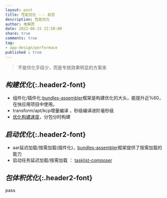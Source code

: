 ```yaml
---
layout: post
title: 性能优化 --- 前言
description: 性能优化
author: 电解质
date: 2022-06-15 22:50:00
share: true
comments: true
tag: 
- app-design/performace
published : true
---
```

> 不是优化手段少，而是专挑效果明显的方案来

## *构建优化*{:.header2-font}
- 组件化/插件化:[bundles-assembler](https://github.com/deltajf/bundles-assembler)框架是构建优化的大头，能提升近%60，在快应用项目中使用。
- transform/apt/kcp增量编译 ，秒级编译进阶毫秒级
- [优化构建速度](https://developer.android.com/studio/build/optimize-your-build?hl=zh-cn)，分包分时构建


## *启动优化*{:.header2-font}
- aar延迟加载/按需加载(插件化)，[bundles-assembler](https://github.com/deltajf/bundles-assembler)框架提供了按需加载的能力
- 启动任务延迟加载/按需加载 ： [tasklist-composer](https://github.com/deltajf/spacecraft-android/blob/master/vivian/viopt/tasklist-composer/build.gradle)


## *包体积优化*{:.header2-font}
pass